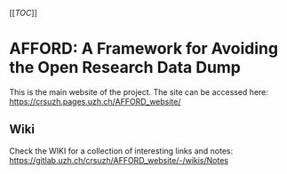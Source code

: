 [[_TOC_]]

# AFFORD: A Framework for Avoiding the Open Research Data Dump


This is the main website of the project. The site can be accessed here: https://crsuzh.pages.uzh.ch/AFFORD_website/

## Wiki
Check the WIKI for a collection of interesting links and notes:
https://gitlab.uzh.ch/crsuzh/AFFORD_website/-/wikis/Notes
